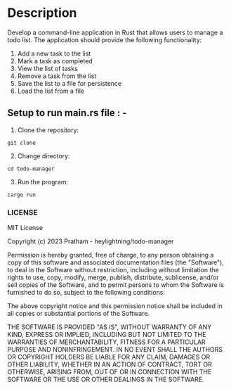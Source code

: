 # Description

Develop a command-line application in Rust that allows users to manage a todo list. The application should provide the following functionality:

1. Add a new task to the list
2. Mark a task as completed
3. View the list of tasks
4. Remove a task from the list
5. Save the list to a file for persistence
6. Load the list from a file

## Setup to run main.rs file : -
1. Clone the repository:
```
git clone 
```
2. Change directory:
```
cd todo-manager
```
3. Run the program:
```
cargo run
```

### LICENSE
MIT License

Copyright (c) 2023 Pratham - heylightning/todo-manager

Permission is hereby granted, free of charge, to any person obtaining a copy
of this software and associated documentation files (the "Software"), to deal
in the Software without restriction, including without limitation the rights
to use, copy, modify, merge, publish, distribute, sublicense, and/or sell
copies of the Software, and to permit persons to whom the Software is
furnished to do so, subject to the following conditions:

The above copyright notice and this permission notice shall be included in all
copies or substantial portions of the Software.

THE SOFTWARE IS PROVIDED "AS IS", WITHOUT WARRANTY OF ANY KIND, EXPRESS OR
IMPLIED, INCLUDING BUT NOT LIMITED TO THE WARRANTIES OF MERCHANTABILITY,
FITNESS FOR A PARTICULAR PURPOSE AND NONINFRINGEMENT. IN NO EVENT SHALL THE
AUTHORS OR COPYRIGHT HOLDERS BE LIABLE FOR ANY CLAIM, DAMAGES OR OTHER
LIABILITY, WHETHER IN AN ACTION OF CONTRACT, TORT OR OTHERWISE, ARISING FROM,
OUT OF OR IN CONNECTION WITH THE SOFTWARE OR THE USE OR OTHER DEALINGS IN THE
SOFTWARE.
